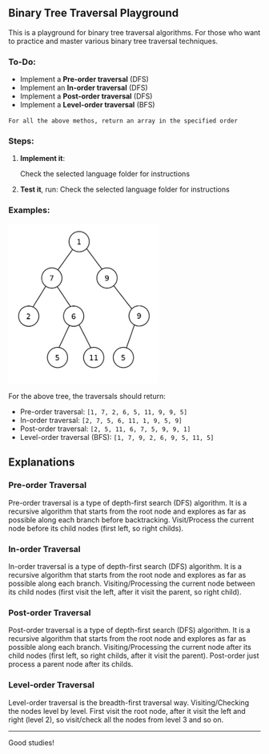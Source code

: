 ## Binary Tree Traversal Playground

This is a playground for binary tree traversal algorithms.
For those who want to practice and master various binary tree traversal techniques.

### To-Do:

- Implement a **Pre-order traversal** (DFS)
- Implement an **In-order traversal** (DFS)
- Implement a **Post-order traversal** (DFS)
- Implement a **Level-order traversal** (BFS)

`For all the above methos, return an array in the specified order`

### Steps:

1. **Implement it**:

    Check the selected language folder for instructions

1. **Test it**, run:
    Check the selected language folder for instructions

### Examples:

<img src="../../assets/binary-tree-example.png" style="background-color: white" alt="Binary Tree" width="300"/>

For the above tree, the traversals should return:

- Pre-order traversal: `[1, 7, 2, 6, 5, 11, 9, 9, 5]`
- In-order traversal: `[2, 7, 5, 6, 11, 1, 9, 5, 9]`
- Post-order traversal: `[2, 5, 11, 6, 7, 5, 9, 9, 1]`
- Level-order traversal (BFS): `[1, 7, 9, 2, 6, 9, 5, 11, 5]`

## Explanations

### Pre-order Traversal

Pre-order traversal is a type of depth-first search (DFS) algorithm. It is a recursive algorithm that starts from the root node and explores as far as possible along each branch before backtracking. Visit/Process the current node before its child nodes (first left, so right childs).

### In-order Traversal

In-order traversal is a type of depth-first search (DFS) algorithm. It is a recursive algorithm that starts from the root node and explores as far as possible along each branch. Visiting/Processing the current node between its child nodes (first visit the left, after it visit the parent, so right child).

### Post-order Traversal

Post-order traversal is a type of depth-first search (DFS) algorithm. It is a recursive algorithm that starts from the root node and explores as far as possible along each branch. Visiting/Processing the current node after its child nodes (first left, so right childs, after it visit the parent). Post-order just process a parent node after its childs.

### Level-order Traversal

Level-order traversal is the breadth-first traversal way. Visiting/Checking the nodes level by level. First visit the root node, after it visit the left and right (level 2), so visit/check all the nodes from level 3 and so on.

---

Good studies!
